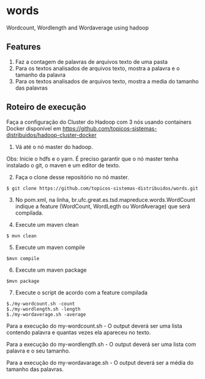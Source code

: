 # words
Wordcount, Wordlength and Wordaverage using hadoop

Features
---
1. Faz a contagem de palavras de arquivos texto de uma pasta
2. Para os textos analisados de arquivos texto, mostra a palavra e o tamanho da palavra
3. Para os textos analisados de arquivos texto, mostra a media do tamanho das palavras

Roteiro de execução
---
Faça a configuração do Cluster do Hadoop com 3 nós usando containers Docker disponível em https://github.com/topicos-sistemas-distribuidos/hadoop-cluster-docker

1. Vá até o nó master do hadoop. 

Obs: Inicie o hdfs e o yarn. É preciso garantir que o nó master tenha instalado o git, o maven e um editor de texto.  

2. Faça o clone desse repositório no nó master.
```
$ git clone https://github.com/topicos-sistemas-distribuidos/words.git
```

3. No pom.xml, na linha, <mainClass> br.ufc.great.es.tsd.mapreduce.words.WordCount </mainClass> indique a feature (WordCount, WordLegth ou WordAverage) que será compilada.

4. Execute um maven clean
```
$ mvn clean
```

5. Execute um maven compile
```
$mvn compile
```

6. Execute um maven package
```
$mvn package
```

7. Execute o script de acordo com a feature compilada
```
$./my-wordcount.sh -count
$./my-wordlength.sh -length
$./my-wordaverage.sh -average
```

Para a execução do my-wordcount.sh - O output deverá ser uma lista contendo palavra e quantas vezes ela apareceu no texto.

Para a execução do my-wordlength.sh - O output deverá ser uma lista com palavra e o seu tamanho.

Para a execução do my-wordavarage.sh - O output deverá ser a média do tamanho das palavras.  

